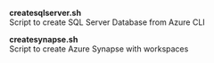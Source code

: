 <b>createsqlserver.sh </b><br>
Script to create SQL Server Database from Azure CLI <br>

<b> createsynapse.sh </b> <br>
Script to create Azure Synapse with workspaces
